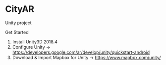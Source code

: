 # CityAR 
Unity project 

Get Started
1. Install Unity3D 2018.4
2. Configure Unity -> https://developers.google.com/ar/develop/unity/quickstart-android
3. Download & Import Mapbox for Unity -> https://www.mapbox.com/unity/


